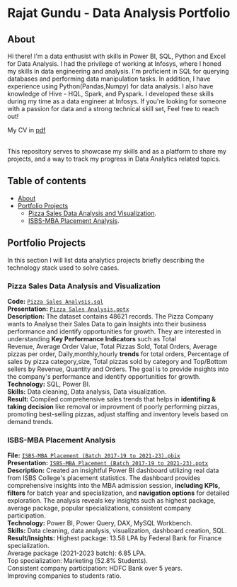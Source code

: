 
# Rajat Gundu - Data Analysis Portfolio

## About

Hi there! I'm a data enthusist with skills in Power BI, SQL, Python and Excel for Data Analysis. I had the privilege of working at Infosys, where I honed my skills in data engineering and analysis. I'm proficient in SQL for querying databases and performing data manipulation tasks. In addition, I have experience using Python(Pandas,Numpy) for data analysis. I also have knowledge of Hive - HQL, Spark, and Pyspark. I developed these skills during my time as a data engineer at Infosys.
If you're looking for someone with a passion for data and a strong technical skill set, Feel free to reach out!

My CV in [pdf](https://github.com/Rajat-Gundu/Resume/blob/main/Rajat%20Gundu%20Resume.pdf)

<br>
This repository serves to showcase my skills and as a platform to share my projects, and a way to track my progress in Data Analytics related topics.
<br>

## Table of contents
- [About](#about)
- [Portfolio Projects](#portfolio-projects)
	+ [Pizza Sales Data Analysis and Visualization](#pizza-sales-data-analysis-and-visualization).
 	+ [ISBS-MBA Placement Analysis](#isbs-mba-placement-analysis).

## Portfolio Projects
In this section I will list data analytics projects briefly describing the technology stack used to solve cases.

### Pizza Sales Data Analysis and Visualization  
**Code:** [`Pizza Sales Analysis.sql`](https://github.com/Rajat-Gundu/Data-Analysis-Projects/blob/main/Pizza%20Sales%20Analysis/Pizza%20Sales%20Analysis.sql)    
**Presentation:** [`Pizza Sales Analysis.pptx`](https://github.com/Rajat-Gundu/Data-Analysis-Projects/blob/main/Pizza%20Sales%20Analysis/Pizza%20Sales%20Analysis.pptx)  
**Description:** The dataset contains 48621 records. The Pizza Company wants to Analyse their Sales Data to gain Insights into their business performance and identify opportunities for growth. They are interested in understanding **Key Performance Indicators** such as Total Revenue, Average Order Value, Total Pizzas Sold, Total Orders, Average pizzas per order, Daily,monthly,hourly **trends** for total orders, Percentage of sales by pizza category,size, Total pizzas sold by category and Top/Bottom sellers by Revenue, Quantity and Orders. The goal is to provide insights into the company's performance and identify opportunities for growth.  
**Technology:** SQL, Power BI.  
**Skills:** Data cleaning, Data analysis, Data visualization.   
**Result:** Compiled comprehensive sales trends that helps in **identifing & taking decision** like removal or improvment of poorly performing pizzas, promoting best-selling pizzas, adjust staffing and inventory levels based on demand trends.

### ISBS-MBA Placement Analysis
**File:** [`ISBS-MBA Placement (Batch 2017-19 to 2021-23).pbix`](https://github.com/Rajat-Gundu/Data-Analysis-Projects/blob/main/ISBS-MBA%20Placement%20Analysis/ISBS-MBA%20Placement%20(Batch%202017-19%20to%202021-23).pbix)         
**Presentation:** [`ISBS-MBA Placement (Batch 2017-19 to 2021-23).pptx`](https://github.com/Rajat-Gundu/Data-Analysis-Projects/blob/main/ISBS-MBA%20Placement%20Analysis/ISBS-MBA%20Placement%20(Batch%202017-19%20to%202021-23).pptx)             
**Description:** Created an insightful Power BI dashboard utilizing real data from ISBS College's placement statistics. The dashboard provides comprehensive insights into the MBA admission session, **including KPIs, filters** for batch year and specialization, and **navigation options** for detailed exploration. The analysis reveals key insights such as highest package, average package, popular specializations, consistent company participation.  
**Technology:** Power BI, Power Query, DAX, MySQL Workbench.  
**Skills:** Data cleaning, data analysis, visualization, dashboard creation, SQL.   
**Result/Insights:** Highest package: 13.58 LPA by Federal Bank for Finance specialization.       
Average package (2021-2023 batch): 6.85 LPA.               
Top specialization: Marketing (52.8% Students).             
Consistent company participation: HDFC Bank over 5 years.         
Improving companies to students ratio.          


